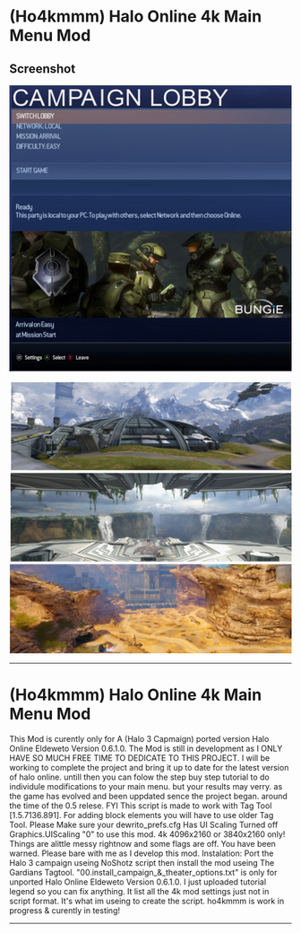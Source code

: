 # (Ho4kmmm) Halo Online 4k Main Menu Mod

## Screenshot

![Screenshot](https://github.com/jackrabbit72380/ho4kmmm/blob/master/Preview.jpg)

![Screenshot](https://github.com/jackrabbit72380/ho4kmmm/blob/master/Preview2.jpg)

_________________________________________________________________________________________________________________________

# (Ho4kmmm) Halo Online 4k Main Menu Mod

This Mod is curently only for A (Halo 3 Capmaign) ported version Halo Online Eldeweto Version 0.6.1.0. The Mod is still in development
as I ONLY HAVE SO MUCH FREE TIME TO DEDICATE TO THIS PROJECT. I will be working to complete the project and bring it up to date for the latest version of halo online.
untill then you can folow the step buy step tutorial to do individule modifications to your main menu. but your results may verry.
as the game has evolved and been uppdated sence the project began.
around the time of the 0.5 relese.
FYI This script is made to work with Tag Tool [1.5.7136.891].
For adding block elements you will have to use older Tag Tool.
Please Make sure your dewrito_prefs.cfg Has UI Scaling Turned off Graphics.UIScaling "0" to use this mod.
4k 4096x2160 or 3840x2160 only!
Things are alittle messy rightnow and some flags are off. You have been warned.
Please bare with me as I develop this mod.
Instalation: Port the Halo 3 campaign useing NoShotz script then install the mod useing The Gardians Tagtool.
"00.install_campaign_&_theater_options.txt" is only for unported Halo Online Eldeweto Version 0.6.1.0.
I just uploaded tutorial legend so you can fix anything. It list all the 4k mod settings just not in script format.
It's what im useing to create the script. ho4kmmm is work in progress & curently in testing!
__________________________________________________________________________________________________________________________

